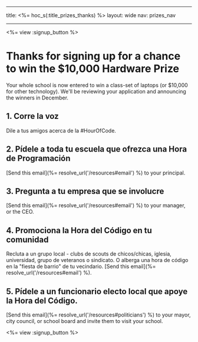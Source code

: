 * * *

title: <%= hoc_s(:title_prizes_thanks) %> layout: wide nav: prizes_nav

* * *

<%= view :signup_button %>

# Thanks for signing up for a chance to win the $10,000 Hardware Prize

Your whole school is now entered to win a class-set of laptops (or $10,000 for other technology). We'll be reviewing your application and announcing the winners in December.

## 1. Corre la voz

Dile a tus amigos acerca de la #HourOfCode.

## 2. Pídele a toda tu escuela que ofrezca una Hora de Programación

[Send this email](%= resolve_url('/resources#email') %) to your principal.

## 3. Pregunta a tu empresa que se involucre

[Send this email](%= resolve_url('/resources#email') %) to your manager, or the CEO.

## 4. Promociona la Hora del Código en tu comunidad

Recluta a un grupo local - clubs de scouts de chicos/chicas, iglesia, universidad, grupo de veteranos o sindicato. O alberga una hora de código en la "fiesta de barrio" de tu vecindario. [Send this email](%= resolve_url('/resources#email') %).

## 5. Pídele a un funcionario electo local que apoye la Hora del Código.

[Send this email](%= resolve_url('/resources#politicians') %) to your mayor, city council, or school board and invite them to visit your school.

<%= view :signup_button %>